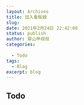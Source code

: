 ```yaml
---
layout: Archives
title: 加入看板娘
slug: 
date: 2021年2月24日 22:42:08
status: publish
author: 穿山甲叔叔
categories:  
  
  - Todo
tags:
  - Blog
excerpt: blog
---
```


## Todo